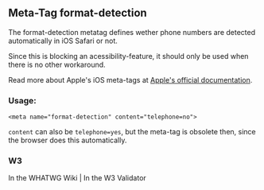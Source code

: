 ## Meta-Tag format-detection

The format-detection metatag defines wether phone numbers are detected automatically in iOS Safari or not.

Since this is blocking an acessibility-feature, it should only be used when there is no other workaround.

Read more about Apple's iOS meta-tags at [Apple's official documentation](https://developer.apple.com/library/safari/documentation/appleapplications/reference/SafariHTMLRef/Articles/MetaTags.html).

### Usage:

	<meta name="format-detection" content="telephone=no">

`content` can also be `telephone=yes`, but the meta-tag is obsolete then, since the browser does this automatically.

### W3
<i class="fas fa-check"></i> In the WHATWG Wiki | <i class="fas fa-check"></i>  In the W3 Validator
